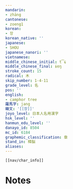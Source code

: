 ```yaml
---
mandarin:
- zhāng
cantonese:
- zoeng1
korean:
- 장
korean_native: ''
japanese:
- SHOU
japanese_nanori: ''
vietnamese:
middle_chinese_initial: t͡ɕ
middle_chinese_final: ɨɐŋ
stroke_count: 15
radical: 木
skip_number: 1-4-11
grade_level: 名
pos: ''
english:
- camphor tree
羅馬字: jang
韓文: '[[장]]'
joyo_level: 日本人名用漢字
hsk_level: ''
hanmun_edu_level: ''
danayo_id: 8504
mc_id: 6184
graphemic_classification: 章
stand_in: 樟脳
aliases:
---
```

```meta-bind-embed
[[nav/char_info]]
```

# Notes
